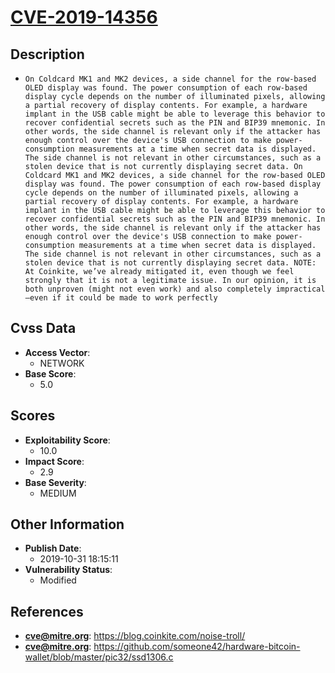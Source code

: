 
# [CVE-2019-14356](https://blog.coinkite.com/noise-troll/)

## Description

- `On Coldcard MK1 and MK2 devices, a side channel for the row-based OLED display was found. The power consumption of each row-based display cycle depends on the number of illuminated pixels, allowing a partial recovery of display contents. For example, a hardware implant in the USB cable might be able to leverage this behavior to recover confidential secrets such as the PIN and BIP39 mnemonic. In other words, the side channel is relevant only if the attacker has enough control over the device's USB connection to make power-consumption measurements at a time when secret data is displayed. The side channel is not relevant in other circumstances, such as a stolen device that is not currently displaying secret data. On Coldcard MK1 and MK2 devices, a side channel for the row-based OLED display was found. The power consumption of each row-based display cycle depends on the number of illuminated pixels, allowing a partial recovery of display contents. For example, a hardware implant in the USB cable might be able to leverage this behavior to recover confidential secrets such as the PIN and BIP39 mnemonic. In other words, the side channel is relevant only if the attacker has enough control over the device's USB connection to make power-consumption measurements at a time when secret data is displayed. The side channel is not relevant in other circumstances, such as a stolen device that is not currently displaying secret data. NOTE: At Coinkite, we’ve already mitigated it, even though we feel strongly that it is not a legitimate issue. In our opinion, it is both unproven (might not even work) and also completely impractical—even if it could be made to work perfectly`

## Cvss Data

- **Access Vector**:
  - NETWORK
- **Base Score**:
  - 5.0

## Scores

- **Exploitability Score**:
  - 10.0
- **Impact Score**:
  - 2.9
- **Base Severity**:
  - MEDIUM

## Other Information

- **Publish Date**:
  - 2019-10-31 18:15:11
- **Vulnerability Status**:
  - Modified

## References

- **cve@mitre.org**: https://blog.coinkite.com/noise-troll/
- **cve@mitre.org**: https://github.com/someone42/hardware-bitcoin-wallet/blob/master/pic32/ssd1306.c

